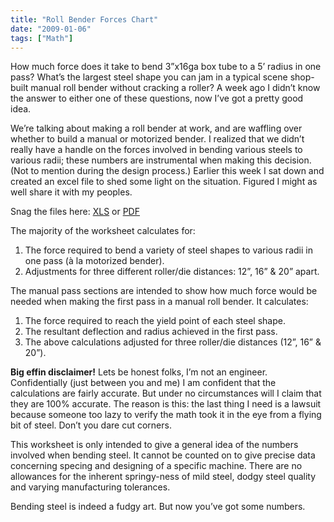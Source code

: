 ```yaml
---
title: "Roll Bender Forces Chart"
date: "2009-01-06"
tags: ["Math"]
---
```


How much force does it take to bend 3”x16ga box tube to a 5’ radius in one pass? What’s the largest steel shape you can jam in a typical scene shop-built manual roll bender without cracking a roller? A week ago I didn’t know the answer to either one of these questions, now I’ve got a pretty good idea.

We’re talking about making a roll bender at work, and are waffling over whether to build a manual or motorized bender. I realized that we didn’t really have a handle on the forces involved in bending various steels to various radii; these numbers are instrumental when making this decision. (Not to mention during the design process.) Earlier this week I sat down and created an excel file to shed some light on the situation. Figured I might as well share it with my peoples.

Snag the files here: [XLS](http://scenic-shop.com/files/excel/roller_forces.xls) or [PDF](http://scenic-shop.com/files/excel/roller_forces.pdf)

The majority of the worksheet calculates for:

1. The force required to bend a variety of steel shapes to various radii in one pass (à la motorized bender).
2. Adjustments for three different roller/die distances: 12”, 16” & 20” apart.

The manual pass sections are intended to show how much force would be needed when making the first pass in a manual roll bender. It calculates:

1. The force required to reach the yield point of each steel shape.
2. The resultant deflection and radius achieved in the first pass.
3. The above calculations adjusted for three roller/die distances (12”, 16” & 20”).

**Big effin disclaimer!** Lets be honest folks, I’m not an engineer. Confidentially (just between you and me) I am confident that the calculations are fairly accurate. But under no circumstances will I claim that they are 100% accurate. The reason is this: the last thing I need is a lawsuit because someone too lazy to verify the math took it in the eye from a flying bit of steel. Don’t you dare cut corners.

This worksheet is only intended to give a general idea of the numbers involved when bending steel. It cannot be counted on to give precise data concerning specing and designing of a specific machine. There are no allowances for the inherent springy-ness of mild steel, dodgy steel quality and varying manufacturing tolerances.

Bending steel is indeed a fudgy art. But now you’ve got some numbers.
